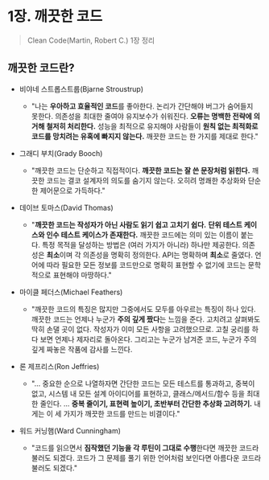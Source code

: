 # 1장. 깨끗한 코드

> Clean Code(Martin, Robert C.) 1장 정리

## 깨끗한 코드란?

- 비야네 스트롭스트룹(Bjarne Stroustrup)
  + "나는 **우아하고 효율적인 코드**를 좋아한다. 논리가 간단해야 버그가 숨어들지 못한다. 의존성을 최대한 줄여야 유지보수가 쉬워진다. **오류는 명백한 전략에 의거해 철저히 처리한다.** 성능을 최적으로 유지해야 사람들이 **원칙 없는 최적화로 코드를 망치려는 유혹에 빠지지 않는다.** 깨끗한 코드는 한 가지를 제대로 한다."

- 그래디 부치(Grady Booch)
  + "깨끗한 코드는 단순하고 직접적이다. **깨끗한 코드는 잘 쓴 문장처럼 읽힌다.** 깨끗한 코드는 결코 설계자의 의도를 숨기지 않는다. 오히려 명쾌한 추상화와 단순한 제어문으로 가득하다."

- 데이브 토마스(David Thomas)
  + "**깨끗한 코드는 작성자가 아닌 사람도 읽기 쉽고 고치기 쉽다.** **단위 테스트 케이스와 인수 테스트 케이스가 존재한다.** 깨끗한 코드에는 의미 있는 이름이 붙는다. 특정 목적을 달성하는 방법은 (여러 가지가 아니라) 하나만 제공한다. 의존성은 **최소**이며 각 의존성을 명확히 정의한다. API는 명확하며 **최소**로 줄였다. 언어에 따라 필요한 모든 정보를 코드만으로 명확히 표현할 수 없기에 코드는 문학적으로 표현해야 마땅하다."

- 마이클 페더스(Michael Feathers)
  + "깨끗한 코드의 특징은 많지만 그중에서도 모두를 아우르는 특징이 하나 있다. 깨끗한 코드는 언제나 누군가 **주의 깊게 짰다**는 느낌을 준다. 고치려고 살펴봐도 딱히 손댈 곳이 없다. 작성자가 이미 모든 사항을 고려했으므로. 고칠 궁리를 하다 보면 언제나 제자리로 돌아온다. 그리고는 누군가 남겨준 코드, 누군가 주의 깊게 짜놓은 작품에 감사를 느낀다.

- 론 제프리스(Ron Jeffries)
  + "... 중요한 순으로 나열하자면 간단한 코드는 모든 테스트를 통과하고, 중복이 없고, 시스템 내 모든 설계 아이디어를 표현하고, 클래스/메서드/함수 등을 최대한 줄인다. ... **중복 줄이기, 표현력 높이기, 초반부터 간단한 추상화 고려하기.** 내게는 이 세 가지가 깨끗한 코드를 만드는 비결이다."

- 워드 커닝햄(Ward Cunningham)
  + "코드를 읽으면서 **짐작했던 기능을 각 루틴이 그대로 수행**한다면 깨끗한 코드라 불러도 되겠다. 코드가 그 문제를 풀기 위한 언어처럼 보인다면 아름다운 코드라 불러도 되겠다."

